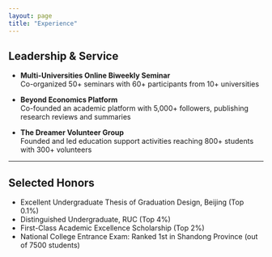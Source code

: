 ```yaml
---
layout: page
title: "Experience"
---
```


## Leadership & Service

- **Multi-Universities Online Biweekly Seminar**  
  Co-organized 50+ seminars with 60+ participants from 10+ universities

- **Beyond Economics Platform**  
  Co-founded an academic platform with 5,000+ followers, publishing research reviews and summaries

- **The Dreamer Volunteer Group**  
  Founded and led education support activities reaching 800+ students with 300+ volunteers

---

## Selected Honors

- Excellent Undergraduate Thesis of Graduation Design, Beijing (Top 0.1%)
- Distinguished Undergraduate, RUC (Top 4%)
- First-Class Academic Excellence Scholarship (Top 2%)
- National College Entrance Exam: Ranked 1st in Shandong Province (out of 7500 students)